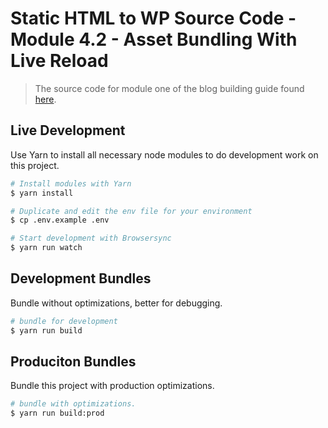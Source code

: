 # Static HTML to WP Source Code - Module 4.2 - Asset Bundling With Live Reload

> The source code for module one of the blog building guide found [here](https://steven-klein.github.io/blog-guide/5-asset-bundling-live-reload/).

## Live Development

Use Yarn to install all necessary node modules to do development work on this project.

```sh
# Install modules with Yarn
$ yarn install

# Duplicate and edit the env file for your environment
$ cp .env.example .env

# Start development with Browsersync
$ yarn run watch
```

## Development Bundles

Bundle without optimizations, better for debugging.

```sh
# bundle for development
$ yarn run build
```

## Produciton Bundles

Bundle this project with production optimizations.

```sh
# bundle with optimizations.
$ yarn run build:prod
```

